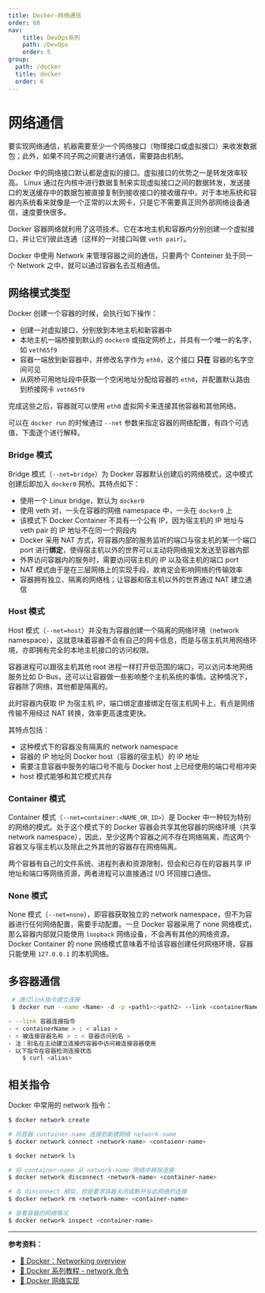 ```yaml
---
title: Docker-网络通信
order: 60
nav:
    title: DevOps系列
    path: /DevOps
    order: 5
group:
  path: /docker
  title: docker
  order: 6
---
```


# 网络通信

要实现网络通信，机器需要至少一个网络接口（物理接口或虚拟接口）来收发数据包；此外，如果不同子网之间要进行通信，需要路由机制。

Docker 中的网络接口默认都是虚拟的接口。虚拟接口的优势之一是转发效率较高。 Linux 通过在内核中进行数据复制来实现虚拟接口之间的数据转发，发送接口的发送缓存中的数据包被直接复制到接收接口的接收缓存中。对于本地系统和容器内系统看来就像是一个正常的以太网卡，只是它不需要真正同外部网络设备通信，速度要快很多。

Docker 容器网络就利用了这项技术。它在本地主机和容器内分别创建一个虚拟接口，并让它们彼此连通（这样的一对接口叫做 `veth pair`）。

Docker 中使用 Network 来管理容器之间的通信，只要两个 Conteiner 处于同一个 Network 之中，就可以通过容器名去互相通信。

## 网络模式类型

Docker 创建一个容器的时候，会执行如下操作：

- 创建一对虚拟接口，分别放到本地主机和新容器中
- 本地主机一端桥接到默认的 `docker0` 或指定网桥上，并具有一个唯一的名字，如 `veth65f9`
- 容器一端放到新容器中，并修改名字作为 `eth0`，这个接口 **只在** 容器的名字空间可见
- 从网桥可用地址段中获取一个空闲地址分配给容器的 `eth0`，并配置默认路由到桥接网卡 `veth65f9`

完成这些之后，容器就可以使用 `eth0` 虚拟网卡来连接其他容器和其他网络。

可以在 `docker run` 的时候通过 `--net` 参数来指定容器的网络配置，有四个可选值，下面逐个进行解释。

### Bridge 模式

Bridge 模式（`--net=bridge`）为 Docker 容器默认创建后的网络模式，这中模式创建后即加入 `docker0` 网桥。其特点如下：

- 使用一个 Linux bridge，默认为 `docker0`
- 使用 veth 对，一头在容器的网络 namespace 中，一头在 `docker0` 上
- 该模式下 Docker Container 不具有一个公有 IP，因为宿主机的 IP 地址与 veth pair 的 IP 地址不在同一个网段内
- Docker 采用 NAT 方式，将容器内部的服务监听的端口与宿主机的某一个端口 port 进行**绑定**，使得宿主机以外的世界可以主动将网络报文发送至容器内部
- 外界访问容器内的服务时，需要访问宿主机的 IP 以及宿主机的端口 port
- NAT 模式由于是在三层网络上的实现手段，故肯定会影响网络的传输效率
- 容器拥有独立、隔离的网络栈；让容器和宿主机以外的世界通过 NAT 建立通信

### Host 模式

Host 模式（`--net=host`）并没有为容器创建一个隔离的网络环境（network namespace），这就意味着容器不会有自己的网卡信息，而是与宿主机共用网络环境，亦即拥有完全的本地主机接口的访问权限。

容器进程可以跟宿主机其他 root 进程一样打开低范围的端口，可以访问本地网络服务比如 D-Bus，还可以让容器做一些影响整个主机系统的事情。这种情况下，容器除了网络，其他都是隔离的。

此时容器内获取 IP 为宿主机 IP，端口绑定直接绑定在宿主机网卡上，有点是网络传输不用经过 NAT 转换，效率更高速度更快。

其特点包括：

- 这种模式下的容器没有隔离的 network namespace
- 容器的 IP 地址同 Docker host（容器的宿主机）的 IP 地址
- 需要注意容器中服务的端口号不能与 Docker host 上已经使用的端口号相冲突
- host 模式能够和其它模式共存

### Container 模式

Container 模式（`--net=container:<NAME_OR_ID>`）是 Docker 中一种较为特别的网络的模式。处于这个模式下的 Docker 容器会共享其他容器的网络环境（共享 network namespace），因此，至少这两个容器之间不存在网络隔离，而这两个容器又与宿主机以及除此之外其他的容器存在网络隔离。

两个容器有自己的文件系统、进程列表和资源限制，但会和已存在的容器共享 IP 地址和端口等网络资源，两者进程可以直接通过 I/O 环回接口通信。

### None 模式

None 模式（`--net=none`），即容器获取独立的 network namespace，但不为容器进行任何网络配置，需要手动配置。一旦 Docker 容器采用了 none 网络模式，那么容器内部就只能使用 `loopback` 网络设备，不会再有其他的网络资源。Docker Container 的 none 网络模式意味着不给该容器创建任何网络环境，容器只能使用 `127.0.0.1` 的本机网络。

## 多容器通信


```bash
 # 通过link指令建立连接
 $ docker run --name <Name> -d -p <path1>:<path2> --link <containerName>:<alias> <containerName:tag/imageID>

- --link 容器连接指令
- < containerName > : < alias >
- < 被连接容器名称 > : < 容器访问别名 >
- 注：别名在主动建立连接的容器中访问被连接容器使用
- 以下指令在容器检测连接状态
    $ curl <alias>
```


## 相关指令

Docker 中常用的 network 指令：

```bash
$ docker network create

# 将容器 container-name 连接到新建网络 network-name
$ docker network connect <network-name> <contaienr-name>

$ docker network ls

# 将 container-name 从 network-name 网络中移除连接
$ docker network disconnect <network-name> <container-name>

# 与 disconnect 相似，但是要求容器关闭或断开与此网络的连接
$ docker network rm <network-name> <container-name>

# 查看容器的网络情况
$ docker network inspect <container-name>
```

---

**参考资料：**

- [📖 Docker：Networking overview](https://docs.docker.com/network/)
- [📝 Docker 系列教程 - network 命令](https://www.jianshu.com/p/9ea182393c0e)
- [📝 Docker 网络实现](https://www.cnblogs.com/zzsdream/p/11193096.html)
